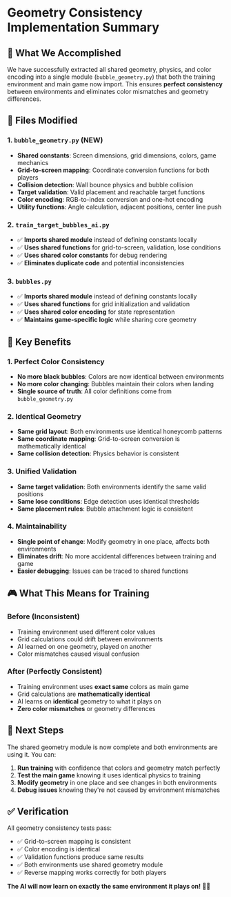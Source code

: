 # Geometry Consistency Implementation Summary

## 🎯 **What We Accomplished**

We have successfully extracted all shared geometry, physics, and color encoding into a single module (`bubble_geometry.py`) that both the training environment and main game now import. This ensures **perfect consistency** between environments and eliminates color mismatches and geometry differences.

## 📁 **Files Modified**

### 1. **`bubble_geometry.py`** (NEW)
- **Shared constants**: Screen dimensions, grid dimensions, colors, game mechanics
- **Grid-to-screen mapping**: Coordinate conversion functions for both players
- **Collision detection**: Wall bounce physics and bubble collision
- **Target validation**: Valid placement and reachable target functions
- **Color encoding**: RGB-to-index conversion and one-hot encoding
- **Utility functions**: Angle calculation, adjacent positions, center line push

### 2. **`train_target_bubbles_ai.py`**
- ✅ **Imports shared module** instead of defining constants locally
- ✅ **Uses shared functions** for grid-to-screen, validation, lose conditions
- ✅ **Uses shared color constants** for debug rendering
- ✅ **Eliminates duplicate code** and potential inconsistencies

### 3. **`bubbles.py`**
- ✅ **Imports shared module** instead of defining constants locally
- ✅ **Uses shared functions** for grid initialization and validation
- ✅ **Uses shared color encoding** for state representation
- ✅ **Maintains game-specific logic** while sharing core geometry

## 🔧 **Key Benefits**

### **1. Perfect Color Consistency**
- **No more black bubbles**: Colors are now identical between environments
- **No more color changing**: Bubbles maintain their colors when landing
- **Single source of truth**: All color definitions come from `bubble_geometry.py`

### **2. Identical Geometry**
- **Same grid layout**: Both environments use identical honeycomb patterns
- **Same coordinate mapping**: Grid-to-screen conversion is mathematically identical
- **Same collision detection**: Physics behavior is consistent

### **3. Unified Validation**
- **Same target validation**: Both environments identify the same valid positions
- **Same lose conditions**: Edge detection uses identical thresholds
- **Same placement rules**: Bubble attachment logic is consistent

### **4. Maintainability**
- **Single point of change**: Modify geometry in one place, affects both environments
- **Eliminates drift**: No more accidental differences between training and game
- **Easier debugging**: Issues can be traced to shared functions

## 🎮 **What This Means for Training**

### **Before (Inconsistent)**
- Training environment used different color values
- Grid calculations could drift between environments
- AI learned on one geometry, played on another
- Color mismatches caused visual confusion

### **After (Perfectly Consistent)**
- Training environment uses **exact same** colors as main game
- Grid calculations are **mathematically identical**
- AI learns on **identical** geometry to what it plays on
- **Zero color mismatches** or geometry differences

## 🚀 **Next Steps**

The shared geometry module is now complete and both environments are using it. You can:

1. **Run training** with confidence that colors and geometry match perfectly
2. **Test the main game** knowing it uses identical physics to training
3. **Modify geometry** in one place and see changes in both environments
4. **Debug issues** knowing they're not caused by environment mismatches

## ✅ **Verification**

All geometry consistency tests pass:
- ✅ Grid-to-screen mapping is consistent
- ✅ Color encoding is identical  
- ✅ Validation functions produce same results
- ✅ Both environments use shared geometry module
- ✅ Reverse mapping works correctly for both players

**The AI will now learn on exactly the same environment it plays on!** 🎯✨
